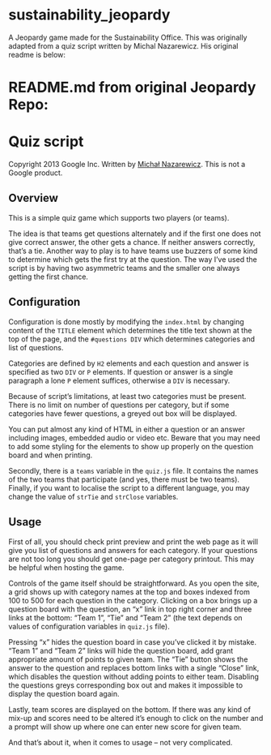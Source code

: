 # sustainability_jeopardy
A Jeopardy game made for the Sustainability Office. This was originally adapted from a quiz script written by Michal Nazarewicz. His original readme is below:

# README.md from original Jeopardy Repo:

Quiz script
============

Copyright 2013 Google Inc.
Written by [Michał Nazarewicz](mailto:mina86@mina86.com).
This is not a Google product.

Overview
--------

This is a simple quiz game which supports two players (or teams).

The idea is that teams get questions alternately and if the first one
does not give correct answer, the other gets a chance.  If neither
answers correctly, that’s a tie.  Another way to play is to have teams
use buzzers of some kind to determine which gets the first try at the
question.  The way I’ve used the script is by having two asymmetric
teams and the smaller one always getting the first chance.

Configuration
-------------

Configuration is done mostly by modifying the `index.html` by changing
content of the `TITLE` element which determines the title text shown
at the top of the page, and the `#questions DIV` which determines
categories and list of questions.

Categories are defined by `H2` elements and each question and answer
is specified as two `DIV` or `P` elements.  If question or answer is
a single paragraph a lone `P` element suffices, otherwise a `DIV` is
necessary.

Because of script’s limitations, at least two categories must be
present.  There is no limit on number of questions per category, but
if some categories have fewer questions, a greyed out box will be
displayed.

You can put almost any kind of HTML in either a question or an answer
including images, embedded audio or video etc.  Beware that you may
need to add some styling for the elements to show up properly on the
question board and when printing.

Secondly, there is a `teams` variable in the `quiz.js` file.  It
contains the names of the two teams that participate (and yes, there
must be two teams).  Finally, if you want to localise the script to
a different language, you may change the value of `strTie` and
`strClose` variables.

Usage
-----

First of all, you should check print preview and print the web page as
it will give you list of questions and answers for each category.  If
your questions are not too long you should get one-page per category
printout.  This may be helpful when hosting the game.

Controls of the game itself should be straightforward.  As you open
the site, a grid shows up with category names at the top and boxes
indexed from 100 to 500 for each question in the category.  Clicking
on a box brings up a question board with the question, an “x” link in
top right corner and three links at the bottom: “Team 1”, “Tie” and
“Team 2” (the text depends on values of configuration variables in
`quiz.js` file).

Pressing “x” hides the question board in case you’ve clicked it by
mistake.  “Team 1” and “Team 2” links will hide the question board,
add grant appropriate amount of points to given team.  The “Tie”
button shows the answer to the question and replaces bottom links with
a single “Close” link, which disables the question without adding
points to either team.  Disabling the questions greys corresponding
box out and makes it impossible to display the question board again.

Lastly, team scores are displayed on the bottom.  If there was any
kind of mix-up and scores need to be altered it’s enough to click on
the number and a prompt will show up where one can enter new score for
given team.

And that’s about it, when it comes to usage – not very complicated.
